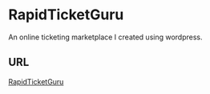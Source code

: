# RapidTicketGuru
An online ticketing marketplace I created using wordpress.

## URL
[RapidTicketGuru](https://rapidticketguru.com)
